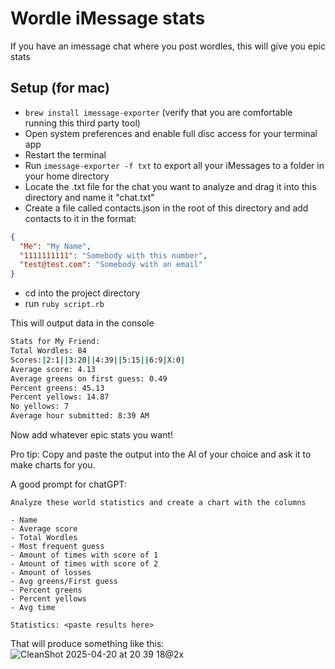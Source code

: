 # Wordle iMessage stats

If you have an imessage chat where you post wordles, this will give you epic stats

## Setup (for mac)

- `brew install imessage-exporter` (verify that you are comfortable running this third party tool)
- Open system preferences and enable full disc access for your terminal app
- Restart the terminal
- Run `imessage-exporter -f txt` to export all your iMessages to a folder in your home directory 
- Locate the .txt file for the chat you want to analyze and drag it into this directory and name it "chat.txt"
- Create a file called contacts.json in the root of this directory and add contacts to it in the format:
```json
{
  "Me": "My Name",
  "1111111111": "Somebody with this number",
  "test@test.com": "Somebody with an email"
}
```

- cd into the project directory 
- run `ruby script.rb`

This will output data in the console
```bash
Stats for My Friend:
Total Wordles: 84
Scores:|2:1||3:20||4:39||5:15||6:9|X:0|
Average score: 4.13
Average greens on first guess: 0.49
Percent greens: 45.13
Percent yellows: 14.87
No yellows: 7
Average hour submitted: 8:39 AM
```

Now add whatever epic stats you want!

Pro tip: Copy and paste the output into the AI of your choice and ask it to make charts for you. 

A good prompt for chatGPT:

```
Analyze these world statistics and create a chart with the columns

- Name
- Average score
- Total Wordles
- Most frequent guess
- Amount of times with score of 1
- Amount of times with score of 2
- Amount of losses
- Avg greens/First guess
- Percent greens
- Percent yellows
- Avg time

Statistics: <paste results here>
```

That will produce something like this: 
![CleanShot 2025-04-20 at 20 39 18@2x](https://github.com/user-attachments/assets/64502e97-5e97-4cdc-b29d-21b35bda934e)


